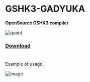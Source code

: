 # GSHK3-GADYUKA
**OpenSource GSHK3 compiler**

![quant](https://user-images.githubusercontent.com/66269399/198884254-2818d89d-d5d1-4f2f-b033-d90621276a7e.png)

### [Download](https://github.com/crzed98/GSHK3-GADYUKA/blob/main/Gadyuka.exe?raw=true)

#
Example of usage:

![image](https://user-images.githubusercontent.com/66269399/198890219-5780fd30-83f3-4439-bcdb-6e9301089f96.png)
